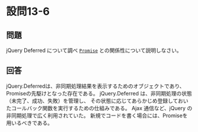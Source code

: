 # 設問13-6
## 問題
jQuery Deferred について調べ [`Promise`](https://developer.mozilla.org/ja/docs/Web/JavaScript/Reference/Global_Objects/Promise) との関係性について説明しなさい。

## 回答
jQuery.Deferredは、非同期処理結果を表示するためのオブジェクトであり、
Promiseの先駆けとなった存在である。
jQuery.Deferred は、非同期処理の状態（未完了、成功、失敗）を管理し、
その状態に応じてあらかじめ登録しておいたコールバック関数を実行するための仕組みである。
Ajax 通信など、jQuery の非同期処理で広く利用されていた。
新規でコードを書く場合には、Promiseを用いるべきである。